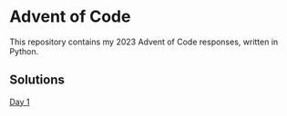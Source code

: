 # Advent of Code

This repository contains my 2023 Advent of Code responses, written in Python.

## Solutions
[Day 1](day_01/)